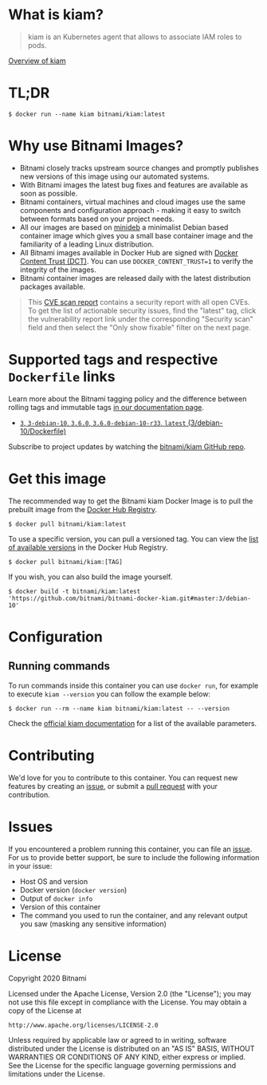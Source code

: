 
# What is kiam?

> kiam is an Kubernetes agent that allows to associate IAM roles to pods.

[Overview of kiam](https://github.com/uswitch/kiam)

# TL;DR

```console
$ docker run --name kiam bitnami/kiam:latest
```

# Why use Bitnami Images?

* Bitnami closely tracks upstream source changes and promptly publishes new versions of this image using our automated systems.
* With Bitnami images the latest bug fixes and features are available as soon as possible.
* Bitnami containers, virtual machines and cloud images use the same components and configuration approach - making it easy to switch between formats based on your project needs.
* All our images are based on [minideb](https://github.com/bitnami/minideb) a minimalist Debian based container image which gives you a small base container image and the familiarity of a leading Linux distribution.
* All Bitnami images available in Docker Hub are signed with [Docker Content Trust (DCT)](https://docs.docker.com/engine/security/trust/content_trust/). You can use `DOCKER_CONTENT_TRUST=1` to verify the integrity of the images.
* Bitnami container images are released daily with the latest distribution packages available.


> This [CVE scan report](https://quay.io/repository/bitnami/kiam?tab=tags) contains a security report with all open CVEs. To get the list of actionable security issues, find the "latest" tag, click the vulnerability report link under the corresponding "Security scan" field and then select the "Only show fixable" filter on the next page.

# Supported tags and respective `Dockerfile` links

Learn more about the Bitnami tagging policy and the difference between rolling tags and immutable tags [in our documentation page](https://docs.bitnami.com/tutorials/understand-rolling-tags-containers/).


* [`3`, `3-debian-10`, `3.6.0`, `3.6.0-debian-10-r33`, `latest` (3/debian-10/Dockerfile)](https://github.com/bitnami/bitnami-docker-kiam/blob/3.6.0-debian-10-r33/3/debian-10/Dockerfile)

Subscribe to project updates by watching the [bitnami/kiam GitHub repo](https://github.com/bitnami/bitnami-docker-kiam).

# Get this image

The recommended way to get the Bitnami kiam Docker Image is to pull the prebuilt image from the [Docker Hub Registry](https://hub.docker.com/r/bitnami/kiam).

```console
$ docker pull bitnami/kiam:latest
```

To use a specific version, you can pull a versioned tag. You can view the [list of available versions](https://hub.docker.com/r/bitnami/kiam/tags/) in the Docker Hub Registry.

```console
$ docker pull bitnami/kiam:[TAG]
```

If you wish, you can also build the image yourself.

```console
$ docker build -t bitnami/kiam:latest 'https://github.com/bitnami/bitnami-docker-kiam.git#master:3/debian-10'
```

# Configuration

## Running commands

To run commands inside this container you can use `docker run`, for example to execute `kiam --version` you can follow the example below:

```console
$ docker run --rm --name kiam bitnami/kiam:latest -- --version
```

Check the [official kiam documentation](https://github.com/uswitch/kiam/tree/master/docs) for a list of the available parameters.

# Contributing

We'd love for you to contribute to this container. You can request new features by creating an [issue](https://github.com/bitnami/bitnami-docker-kiam/issues), or submit a [pull request](https://github.com/bitnami/bitnami-docker-kiam/pulls) with your contribution.

# Issues

If you encountered a problem running this container, you can file an [issue](https://github.com/bitnami/bitnami-docker-kiam/issues/new). For us to provide better support, be sure to include the following information in your issue:

- Host OS and version
- Docker version (`docker version`)
- Output of `docker info`
- Version of this container
- The command you used to run the container, and any relevant output you saw (masking any sensitive information)

# License

Copyright 2020 Bitnami

Licensed under the Apache License, Version 2.0 (the "License");
you may not use this file except in compliance with the License.
You may obtain a copy of the License at

    http://www.apache.org/licenses/LICENSE-2.0

Unless required by applicable law or agreed to in writing, software
distributed under the License is distributed on an "AS IS" BASIS,
WITHOUT WARRANTIES OR CONDITIONS OF ANY KIND, either express or implied.
See the License for the specific language governing permissions and
limitations under the License.
